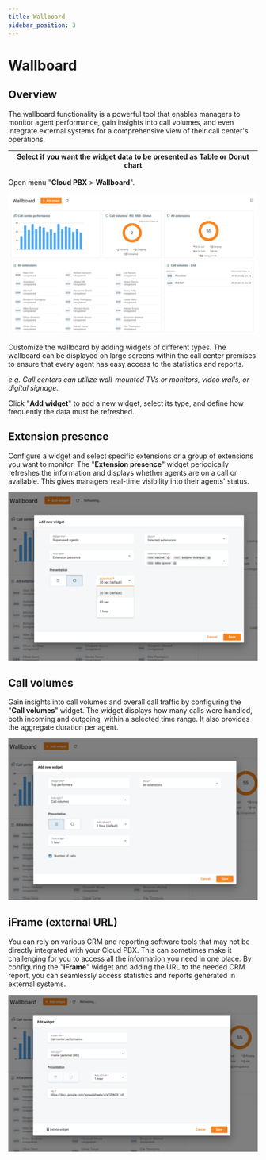 ```yaml
---
title: Wallboard
sidebar_position: 3
---
```


# Wallboard
## Overview

The wallboard functionality is a powerful tool that enables managers to monitor agent performance, gain insights into call volumes, and even integrate external systems for a comprehensive view of their call center's operations.

| Select if you want the widget data to be presented as Table or Donut chart |
| --- |

Open menu "**Cloud PBX** \> **Wallboard**".

![](./img/Wallboard-Overview.png)

Customize the wallboard by adding widgets of different types. The wallboard can be displayed on large screens within the call center premises to ensure that every agent has easy access to the statistics and reports.

*e.g. Call centers can utilize wall-mounted TVs or monitors, video walls, or digital signage.*

Click "**Add widget**" to add a new widget, select its type, and define how frequently the data must be refreshed.

## Extension presence

Configure a widget and select specific extensions or a group of extensions you want to monitor. The "**Extension presence**" widget periodically refreshes the information and displays whether agents are on a call or available. This gives managers real-time visibility into their agents' status.

![](./img/Wallboard-Add_new_widget_for_extension_presence.png)

## Call volumes

Gain insights into call volumes and overall call traffic by configuring the "**Call volumes**" widget. The widget displays how many calls were handled, both incoming and outgoing, within a selected time range. It also provides the aggregate duration per agent.

![](./img/Wallboard-Add_new_widget_for_call_volumes.png)

## iFrame (external URL)

You can rely on various CRM and reporting software tools that may not be directly integrated with your Cloud PBX. This can sometimes make it challenging for you to access all the information you need in one place. By configuring the "**iFrame**" widget and adding the URL to the needed CRM report, you can seamlessly access statistics and reports generated in external systems.

![](./img/Wallboard-iFrame-External-URL.png)
